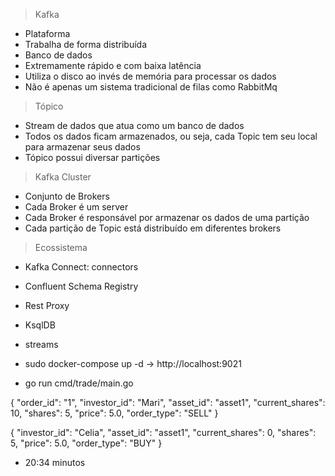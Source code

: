 > Kafka

- Plataforma
- Trabalha de forma distribuída
- Banco de dados
- Extremamente rápido e com baixa latência
- Utiliza o disco ao invés de memória para processar os dados
- Não é apenas um sistema tradicional de filas como RabbitMq

> Tópico

- Stream de dados que atua como um banco de dados
- Todos os dados ficam armazenados, ou seja, cada Topic tem seu local para armazenar seus dados
- Tópico possui diversar partições

> Kafka Cluster

- Conjunto de Brokers
- Cada Broker é um server
- Cada Broker é responsável por armazenar os dados de uma partição
- Cada partição de Topic está distribuído em diferentes brokers

> Ecossistema

- Kafka Connect: connectors
- Confluent Schema Registry
- Rest Proxy
- KsqlDB
- streams


- sudo docker-compose up -d -> http://localhost:9021
- go run cmd/trade/main.go

{
  "order_id": "1",
  "investor_id": "Mari",
  "asset_id": "asset1",
  "current_shares": 10,
  "shares": 5,
  "price": 5.0,
  "order_type": "SELL"
}

{
  "investor_id": "Celia",
  "asset_id": "asset1",
  "current_shares": 0,
  "shares": 5,
  "price": 5.0,
  "order_type": "BUY"
}

- 20:34 minutos
